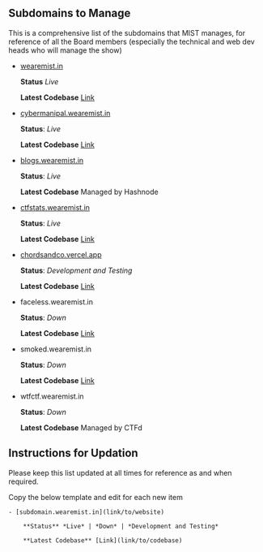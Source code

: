 ## Subdomains to Manage

This is a comprehensive list of the subdomains that MIST manages, for reference of all the Board members (especially the technical and web dev heads who will manage the show)

- [wearemist.in](https://wearemist.in)
    
    **Status** *Live*
    
    **Latest Codebase** [Link](https://github.com/parthiv-m/mist-v4) 

- [cybermanipal.wearemist.in](https://cybermanipal.wearemist.in)

    **Status**: *Live*

    **Latest Codebase** [Link](https://github.com/parthiv-m/cybermanipal)

- [blogs.wearemist.in](https://blogs.wearemist.in)

    **Status**: *Live*

    **Latest Codebase** Managed by Hashnode

- [ctfstats.wearemist.in](https://ctfstats.wearemist.in)

    **Status**: *Live*

    **Latest Codebase** [Link](https://github.com/parthiv-m/echo-wtfctf)

- [chordsandco.vercel.app](https://chordsandco.vercel.app)

    **Status**: *Development and Testing*

    **Latest Codebase** [Link](https://github.com/parthiv-m/chordsandco)

- faceless.wearemist.in

    **Status**: *Down*

    **Latest Codebase** [Link](https://github.com/parthiv-m/faceless)

- smoked.wearemist.in

    **Status**: *Down*

    **Latest Codebase** [Link](https://github.com/parthiv-m/smoked-v3)

- wtfctf.wearemist.in

    **Status**: *Down*

    **Latest Codebase** Managed by CTFd

## Instructions for Updation

Please keep this list updated at all times for reference as and when required.

Copy the below template and edit for each new item

```
- [subdomain.wearemist.in](link/to/website)

    **Status** *Live* | *Down* | *Development and Testing*

    **Latest Codebase** [Link](link/to/codebase)
```
